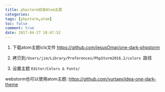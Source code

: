 ```yaml
---
title: phpstorm安装Atom主题
categories:
tags: [phpstorm,atom]
toc: false
comment: true
date: 2017-04-27 18:47:52
---
```







<!--more-->
1. 下载atom主题icls文件
https://github.com/jesusOmar/one-dark-phpstorm


2. 拷贝到`/Users/jim/Library/Preferences/PhpStorm2016.2/colors
`路径

3. 设置主题
`Editor/Colors & Fonts/`




webstorm也可以使用atom主题:
https://github.com/yurtaev/idea-one-dark-theme